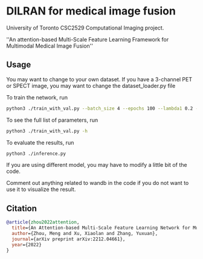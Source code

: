 # DILRAN for medical image fusion

University of Toronto CSC2529 Computational Imaging project.

''An attention-based Multi-Scale Feature Learning Framework for Multimodal Medical Image Fusion''

## Usage

You may want to change to your own dataset. If you have a 3-channel PET or SPECT image, you may want to change the dataset_loader.py file

To train the network, run
```bash
python3 ./train_with_val.py --batch_size 4 --epochs 100 --lambda1 0.2 --lambda2 0.2
```

To see the full list of parameters, run
```bash
python3 ./train_with_val.py -h
```

To evaluate the results, run
```bash
python3 ./inference.py
```
If you are using different model, you may have to modify a little bit of the code.


Comment out anything related to wandb in the code if you do not want to use it to visualize the result.


## Citation
```bibtex
@article{zhou2022attention,
  title={An Attention-based Multi-Scale Feature Learning Network for Multimodal Medical Image Fusion},
  author={Zhou, Meng and Xu, Xiaolan and Zhang, Yuxuan},
  journal={arXiv preprint arXiv:2212.04661},
  year={2022}
}
```
